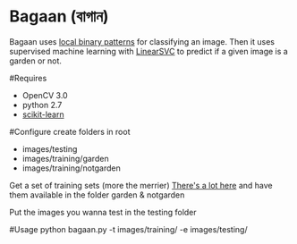 # Bagaan (বাগান) 
Bagaan uses [local binary patterns](https://en.wikipedia.org/wiki/Local_binary_patterns) for classifying an image. Then it uses supervised machine learning with [LinearSVC](https://en.wikipedia.org/wiki/Support_vector_machine) to predict if a given image is a garden or not. 

#Requires 
- OpenCV 3.0
- python 2.7 
- [scikit-learn](http://scikit-learn.org/stable/)

#Configure
create folders in root
- images/testing
- images/training/garden
- images/training/notgarden

Get a set of training sets (more the merrier) [There's a lot here](http://groups.csail.mit.edu/vision/SUN/) and have them available in the folder garden & notgarden 

Put the images you wanna test in the testing folder 

#Usage 
python bagaan.py -t images/training/ -e images/testing/
